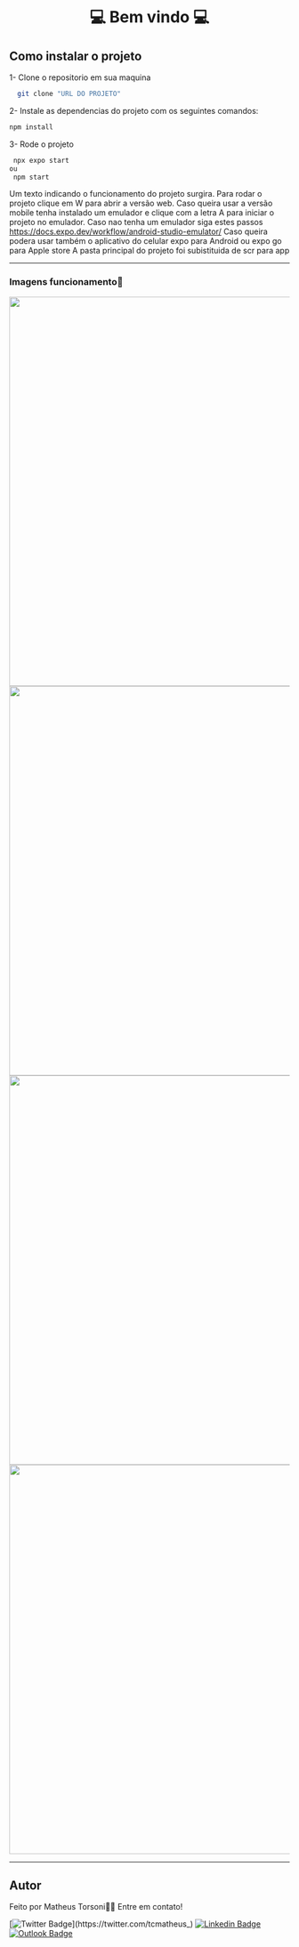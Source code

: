 
<center> <h1>💻 Bem vindo 💻</h1> </center>

## Como instalar o projeto
1- Clone o repositorio em sua maquina
 ```bash
   git clone "URL DO PROJETO"
   ```

2- Instale as  dependencias do projeto com os seguintes comandos:

   ```bash
   npm install
   ```

3- Rode o projeto

   ```bash
    npx expo start
   ou
    npm start
   ```

Um texto indicando o funcionamento do projeto surgira. Para rodar o projeto clique em W para abrir a versão web.
Caso queira usar a versão mobile tenha instalado um emulador e clique com a letra A para iniciar o projeto no emulador. Caso nao tenha um emulador siga estes passos https://docs.expo.dev/workflow/android-studio-emulator/
Caso queira podera usar também o aplicativo do celular expo para Android ou expo go para Apple store
A pasta principal do projeto foi subistituida de scr para app

--------------------

<h3> Imagens funcionamento📌</h3>
<img src="images\login.jpeg" width="700px;" alt=""/>
<img src="images\newuser.jpeg" width="700px;" alt=""/>
<img src="images\repass.jpeg" width="700px;" alt=""/>
<img src="images\api.jpeg" width="700px;" alt=""/>

--------------------

## Autor

Feito por Matheus Torsoni👋🏽 Entre em contato!

[![Twitter Badge](https://img.shields.io/badge/-@tcmatheus-1ca0f1?style=flat-square&labelColor=1ca0f1&logo=twitter&logoColor=white&link=https://twitter.com/tcmatheus_)](https://twitter.com/tcmatheus_) [![Linkedin Badge](https://img.shields.io/badge/-Matheus-Torsoni?style=flat-square&logo=Linkedin&logoColor=white&link=https://www.linkedin.com/in/matheus-torsoni-b33957156/)](https://www.linkedin.com/in/matheus-torsoni-b33957156/) 
[![Outlook Badge](https://img.shields.io/badge/matheus_tcampos@hotmail.com-c14438?style=flat-square&logo=outlook&logoColor=white&link=mailto:matheus_tcampos@hotmail.com)](matheus_tcampos@hotmail.com)
